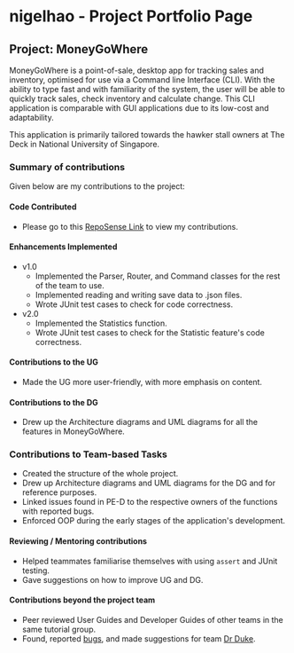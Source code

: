 # nigelhao - Project Portfolio Page

## Project: MoneyGoWhere

MoneyGoWhere is a point-of-sale, desktop app for tracking sales and inventory, optimised for use via a Command line
Interface (CLI). With the ability to type fast and with familiarity of the system, the user will be able to quickly track
sales, check inventory and calculate change. This CLI application is comparable with GUI applications due to its
low-cost and adaptability.

This application is primarily tailored towards the hawker stall owners at The Deck in National University of Singapore.

### Summary of contributions
Given below are my contributions to the project:

#### Code Contributed
* Please go to this [RepoSense Link](https://nus-cs2113-ay2223s2.github.io/tp-dashboard/?search=t09&sort=totalCommits%20dsc&sortWithin=totalCommits%20dsc&timeframe=commit&mergegroup=&groupSelect=groupByRepos&breakdown=true&checkedFileTypes=docs~functional-code~test-code~other&since=2023-03-02&tabOpen=true&zFR=false&tabType=authorship&tabAuthor=nigelhao&tabRepo=AY2223S2-CS2113T-T09-2%2Ftp%5Bmaster%5D&authorshipIsMergeGroup=false&authorshipFileTypes=docs~functional-code~test-code~other&authorshipIsBinaryFileTypeChecked=false&authorshipIsIgnoredFilesChecked=false) to view my contributions.

#### Enhancements Implemented
* v1.0
    * Implemented the Parser, Router, and Command classes for the rest of the team to use.
    * Implemented reading and writing save data to .json files.
    * Wrote JUnit test cases to check for code correctness.
* v2.0
    * Implemented the Statistics function.
    * Wrote JUnit test cases to check for the Statistic feature's code correctness.

<div style="page-break-after: always;"></div>

#### Contributions to the UG
* Made the UG more user-friendly, with more emphasis on content.

#### Contributions to the DG
* Drew up the Architecture diagrams and UML diagrams for all the features in MoneyGoWhere.

### Contributions to Team-based Tasks
* Created the structure of the whole project.
* Drew up Architecture diagrams and UML diagrams for the DG and for reference purposes.
* Linked issues found in PE-D to the respective owners of the functions with reported bugs.
* Enforced OOP during the early stages of the application's development.

#### Reviewing / Mentoring contributions
* Helped teammates familiarise themselves with using `assert` and JUnit testing.
* Gave suggestions on how to improve UG and DG.


#### Contributions beyond the project team
* Peer reviewed User Guides and Developer Guides of other teams in the same tutorial group.
* Found, reported [bugs](https://github.com/nigelhao/ped/issues), and made suggestions for team [Dr Duke](https://github.com/AY2223S2-CS2113-W13-1/tp).